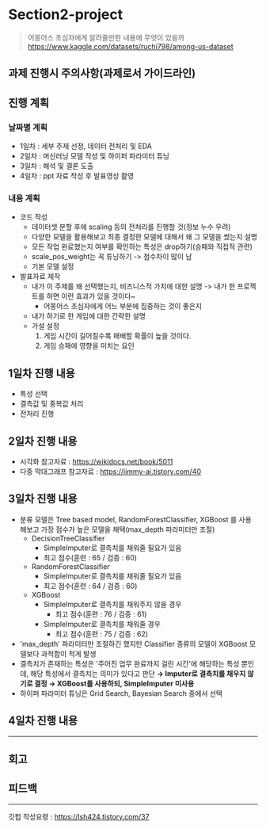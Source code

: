 # Section2-project

> 어몽어스 초심자에게 알려줄만한 내용에 무엇이 있을까
  https://www.kaggle.com/datasets/ruchi798/among-us-dataset

## 과제 진행시 주의사항(과제로서 가이드라인)


## 진행 계획
### 날짜별 계획
- 1일차 : 세부 주제 선정, 데이터 전처리 및 EDA
- 2일차 : 머신러닝 모델 작성 및 하이퍼 파라미터 튜닝
- 3일차 : 해석 및 결론 도출
- 4일차 : ppt 자료 작성 후 발표영상 촬영
### 내용 계획
- 코드 작성
  - 데이터셋 분할 후에 scaling 등의 전처리를 진행할 것(정보 누수 우려)
  - 다양한 모델을 활용해보고 최종 결정한 모델에 대해서 왜 그 모델을 썼는지 설명
  - 모든 작업 완료했는지 여부를 확인하는 특성은 drop하기(승패와 직접적 관련)
  - scale_pos_weight는 꼭 튜닝하기 -> 점수차이 많이 남
  - 기본 모델 설정
- 발표자료 제작
  - 내가 이 주제를 왜 선택했는지, 비즈니스적 가치에 대한 설명 -> 내가 한 프로젝트를 하면 이런 효과가 있을 것이다~
    - 어몽어스 초심자에게 어느 부분에 집중하는 것이 좋은지
  - 내가 하기로 한 게임에 대한 간략한 설명
  - 가설 설정
    1. 게임 시간이 길어질수록 패배할 확률이 높을 것이다.
    2. 게임 승패에 영향을 미치는 요인

## 1일차 진행 내용
- 특성 선택
- 결측값 및 중복값 처리
- 전처리 진행

## 2일차 진행 내용 
- 시각화 참고자료 : https://wikidocs.net/book/5011
- 다중 막대그래프 참고자료 : https://jimmy-ai.tistory.com/40


## 3일차 진행 내용
- 분류 모델은 Tree based model, RandomForestClassifier, XGBoost 를 사용해보고 가장 점수가 높은 모델을 채택(max_depth 파라미터만 조절)
  - DecisionTreeClassifier
    - SimpleImputer로 결측치를 채워줄 필요가 있음
    - 최고 점수(훈련 : 65 / 검증 : 60)
  - RandomForestClassifier
    - SimpleImputer로 결측치를 채워줄 필요가 있음
    - 최고 점수(훈련 : 64 / 검증 : 60)
  - XGBoost
    - SimpleImputer로 결측치를 채워주지 않을 경우
      - 최고 점수(훈련 : 76 / 검증 : 61)
    - SimpleImputer로 결측치를 채워줄 경우
      - 최고 점수(훈련 : 75 / 검증 : 62)
- 'max_depth' 파라미터만 조절하긴 했지만 Classifier 종류의 모델이 XGBoost 모델보다 과적합이 적게 발생
- 결측치가 존재하는 특성은 '주어진 업무 완료까지 걸린 시간'에 해당하는 특성 뿐인데, 해당 특성에서 결측치는 의미가 있다고 판단
  **→ Imputer로 결측치를 채우지 않기로 결정 → XGBoost를 사용하되, SimpleImputer 미사용**
- 하이퍼 파라미터 튜닝은 Grid Search, Bayesian Search 중에서 선택


## 4일차 진행 내용


---

## 회고


## 피드백

---
깃헙 작성요령
: https://lsh424.tistory.com/37
